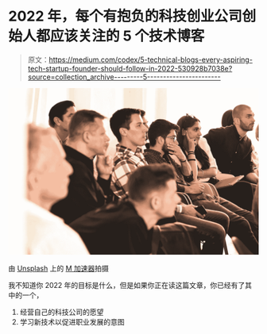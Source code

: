 # 2022 年，每个有抱负的科技创业公司创始人都应该关注的 5 个技术博客

> 原文：<https://medium.com/codex/5-technical-blogs-every-aspiring-tech-startup-founder-should-follow-in-2022-530928b7038e?source=collection_archive---------5----------------------->

![](img/9d788b65a03661f69fdd67a9c3d213c5.png)

由 [Unsplash](https://unsplash.com/s/photos/startup?utm_source=unsplash&utm_medium=referral&utm_content=creditCopyText) 上的 [M 加速器](https://unsplash.com/@m_accelerator?utm_source=unsplash&utm_medium=referral&utm_content=creditCopyText)拍摄

我不知道你 2022 年的目标是什么，但是如果你正在读这篇文章，你已经有了其中的一个，

1.  经营自己的科技公司的愿望
2.  学习新技术以促进职业发展的意图